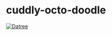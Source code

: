 # cuddly-octo-doodle
[![Datree](https://github.com/leandro3810/cuddly-octo-doodle/actions/workflows/datree.yml/badge.svg)](https://github.com/leandro3810/cuddly-octo-doodle/actions/workflows/datree.yml)
